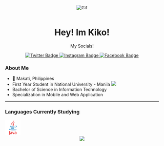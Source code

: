 <div align="center">
<img src="https://cdn3.emoji.gg/emojis/6276-spinning-cat.gif" alt="Gif" width="500">
  </div>
<div id = "stalk" align="center">
<img src="https://komarev.com/ghpvc/?username=Kicoop&style=flat-square&color=blue" alt="" width=""/>
  </div>
  <div align="center">
<h1>Hey! Im Kiko!</h1>
  <p style="bold;">My Socials!</p>
  <div id="badges" align="center">
  <a href="https://twitter.com/kikoin4k">
    <img src="https://img.shields.io/badge/Twitter-blue?style=for-the-badge&logo=twitter&logoColor=white" alt="Twitter Badge"/>
  </a>
  <a href="https://instagram.com/kikomybeloved">
    <img src="https://img.shields.io/badge/Instagram-pink?style=for-the-badge&logo=instagram&logoColor=black" alt="Instagram Badge"/>
  </a>
  <a href="https://www.facebook.com/kiko24k">
    <img src="https://img.shields.io/badge/Facebook-white?style=for-the-badge&logo=facebook&logoColor=black" alt="Facebook Badge"/>
  </a>
</div>
  </div>
 
  ### About Me
 - :round_pushpin: Makati, Philippines
 - First Year Student in National University - Manila <img src="https://upload.wikimedia.org/wikipedia/en/a/a2/National_University_seal.png" width="15">
 - Bachelor of Science in Information Technology
 - Specialization in Mobile and Web Application
  
---
  ### Languages Currently Studying
  <div>
  <img src="https://github.com/devicons/devicon/blob/master/icons/java/java-original-wordmark.svg" title="Java" alt="Java" width="50" height="50"/>&nbsp;
  </div>

<div id="stats" align="center">
  <img src="http://github-readme-streak-stats.herokuapp.com?user=Kicoop&theme=leafy&hide_border=true" width="430"/>
  </div>
